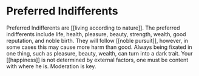 # Preferred Indifferents

Preferred Indifferents are [[living according to nature]]. The preferred indifferents include life, health, pleasure, beauty, strength, wealth, good reputation, and noble birth. They will follow [[noble pursuit]], however, in some cases this may cause more harm than good. Always being fixated in one thing, such as pleasure, beauty, wealth, can turn into a dark trait. Your [[happiness]] is not determined by external factors, one must be content with where he is. Moderation is key.